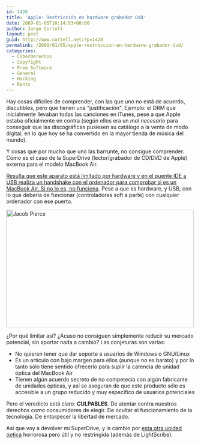 ```yaml
---
id: 1426
title: 'Apple: Restricción en hardware grabador DVD'
date: 2009-01-05T10:14:53+00:00
author: Jorge Cortell
layout: post
guid: http://www.cortell.net/?p=1428
permalink: /2009/01/05/apple-restriccion-en-hardware-grabador-dvd/
categories:
  - CiberDerechos
  - Copyfight
  - Free Software
  - General
  - Hacking
  - Rants
---
```

Hay cosas difíciles de comprender, con las que uno no está de acuerdo, discutibles, pero que tienen una "justificación". Ejemplo: el DRM que inicialmente llevaban todas las canciones en iTunes, pese a que Apple estaba oficialmente en contra (según ellos era un _mal necesario_ para conseguir que las discográficas pusiesen su catálogo a la venta de modo digital, en lo que hoy se ha convertido en la mayor tienda de música del mundo).

Y cosas que por mucho que uno las barrunte, no consigue comprender. Como es el caso de la SuperDrive (lector/grabador de CD/DVD de Apple) externa para el modelo MacBook Air.

[Resulta que este aparato está limitado por hardware y en el puente IDE a USB realiza un handshake con el ordenador para comprobar si es un MacBook Air. Si no lo es, no funciona](http://tnkgrl.wordpress.com/2008/06/24/macbook-air-superdrive-for-all/ "tnkgrl"). Pese a que es hardware, y USB, con lo que debería de funcionar (controladoras soft a parte) con cualquier ordenador con ese puerto.

<img src="http://www.jacobpierce.com/blog/wp-content/uploads/2008/06/3_screws.jpg" alt="Jacob Pierce" width="500" height="313" />

¿Por qué limitar así? ¿Acaso no consiguen simplemente reducir su mercado potencial, sin aportar nada a cambio? Las conjeturas son varias:

  * No quieren tener que dar soporte a usuarios de Windows o GNU/Linux
  * Es un artículo con bajo margen para ellos (aunque no es barato) y por lo tanto sólo tiene sentido ofrecerlo para suplir la carencia de unidad óptica del MacBook Air
  * Tienen algún acuerdo secreto de no competecia con algún fabricante de unidades ópticas, y así se aseguran de que este producto sólo es accesible a un grupo reducido y muy específico de usuarios potenciales

Pero el veredicto está claro: **CULPABLES**. De atentar contra nuestros derechos como consumidores de elegir. De ocultar el funcionamiento de la tecnología. De entorpecer la libertad de mercado.

Así que voy a devolver mi SuperDrive, y la cambio por <a title="LaCie" href="http://www.lacie.com/us/products/product.htm?pid=10986" target="_blank">esta otra unidad óptica</a> horrorosa pero útil y no restringida (además de LightScribe).